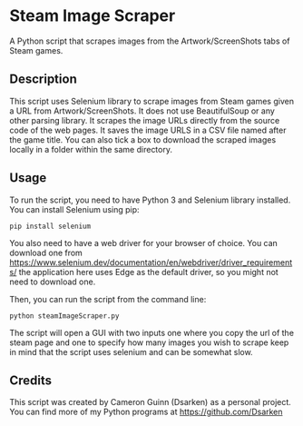# Steam Image Scraper

A Python script that scrapes images from the Artwork/ScreenShots tabs of Steam games.

## Description

This script uses Selenium library to scrape images from Steam games given a URL from Artwork/ScreenShots. It does not use BeautifulSoup or any other parsing library. It scrapes the image URLs directly from the source code of the web pages. It saves the image URLS in a CSV file named after the game title. You can also tick a box to download the scraped images locally in a folder within the same directory.

## Usage

To run the script, you need to have Python 3 and Selenium library installed. You can install Selenium using pip:

`pip install selenium`

You also need to have a web driver for your browser of choice. You can download one from https://www.selenium.dev/documentation/en/webdriver/driver_requirements/
the application here uses Edge as the default driver, so you might not need to download one.

Then, you can run the script from the command line:

`python steamImageScraper.py`

The script will open a GUI with two inputs one where you copy the url of the steam page and one to specify how many images you wish to scrape
keep in mind that the script uses selenium and can be somewhat slow.

## Credits

This script was created by Cameron Guinn (Dsarken) as a personal project. You can find more of my Python programs at https://github.com/Dsarken
